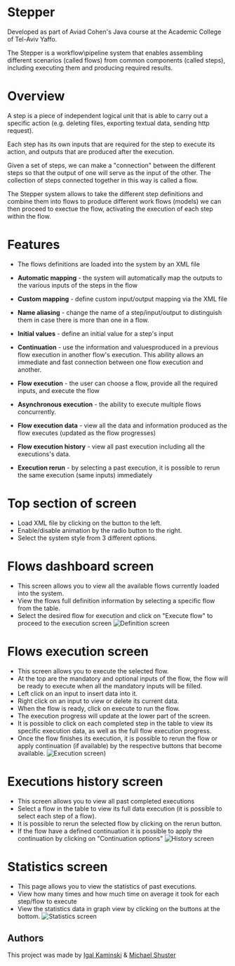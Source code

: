 
# Stepper

Developed as part of Aviad Cohen's Java course at the Academic College of Tel-Aviv Yaffo. 

The Stepper is a workflow\pipeline system that enables assembling different	scenarios (called flows) from common components (called steps), including executing them and	producing required results.

# Overview
A step is a piece of independent logical unit that is able to carry out a specific action (e.g. deleting files, exporting textual data, sending http request).

Each step has its own inputs that are required for the step to execute its action, and outputs that are produced after the execution.

Given a set of steps, we can make a "connection" between the different steps so that the output of one will serve as the input of the other. The collection of steps connected together in this way is called a flow.

The Stepper system allows to take the different step definitions and combine them into flows to produce different work flows (models)
we can then proceed to exectue the flow, activating the execution of each step within the flow.

# Features
* The flows definitions are loaded into the system by an XML file 

* **Automatic mapping** - the system will automatically map the outputs to the various inputs of the steps in the flow

* **Custom mapping** -  define custom input/output mapping via the XML file

* **Name aliasing** - change the name of a step/input/output to distinguish them in case there is more than one in a flow.

* **Initial values** - define an initial value for a step's input

* **Continuation** - use the information and values ​​produced in a previous flow execution in another flow's execution. This ability allows an immediate and fast connection between one flow execution and another.

* **Flow execution** - the user can choose a flow, provide all the required inputs, and execute the flow

* **Asynchronous execution** - the ability to execute multiple flows concurrently.

* **Flow execution data** - view all the data and information produced as the flow executes (updated as the flow progresses)

* **Flow execution history** - view all past execution including all the executions's data.

* **Execution rerun** - by selecting a past execution, it is possible to rerun the same execution (same inputs) immediately

# Top section of screen
* Load XML file by clicking on the button to the left.
* Enable/disable animation by the radio button to the right.
* Select the system style from 3 different options.

# Flows dashboard screen

* This screen allows you to view all the available flows currently loaded into the system.
* View the flows full definition information by selecting a specific flow from the table.
* Select the desired flow for execution and click on "Execute flow" to proceed to the execution screen
![Definition screen](https://github.com/IgalKa/Stepper-Desktop/blob/master/gifs/Definition-screen.gif)


# Flows execution screen
* This screen allows you to execute the selected flow.
* At the top are the mandatory and optional inputs of the flow, the flow will be ready to execute when all the mandatory inputs will be filled.
* Left click on an input to insert data into it.
* Right click on an input to view or delete its current data.
* When the flow is ready, click on execute to run the flow.
* The execution progress will update at the lower part of the screen.
* It is possible to click on each completed step in the table to view its specific execution data, as well as the full flow execution progress.
* Once the flow finishes its execution, it is possible to rerun the flow or apply continuation (if available) by the respective buttons that become available.
![Execution screen](https://github.com/IgalKa/Stepper-Desktop/blob/master/gifs/Execution-screen.gif))

# Executions history screen
* This screen allows you to view all past completed executions
* Select a flow in the table to view its full data execution (it is possible to select each step of a flow).
* It is possible to rerun the selected flow by clicking on the rerun button.
* If the flow have a defined continuation it is possible to apply the continuation by clicking on "Continuation options"
![History screen](https://github.com/IgalKa/Stepper-Desktop/blob/master/gifs/History-screen.gif)

# Statistics screen
* This page allows you to view the statistics of past executions.
* View how many times and how much time on average it took for each step/flow to execute
* View the statistics data in graph view by clicking on the buttons at the bottom. 
![Statistics screen](https://github.com/IgalKa/Stepper-Desktop/blob/master/gifs/Statistics-screen.gif)

## Authors

This project was made by [Igal Kaminski](https://www.github.com/igalKa) & [Michael Shuster](https://github.com/MichaelShuster1)
